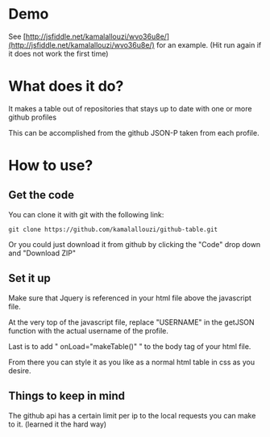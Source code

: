 Demo
====

See [http://jsfiddle.net/kamalallouzi/wvo36u8e/](http://jsfiddle.net/kamalallouzi/wvo36u8e/) for an example. (Hit run again if it does not work the first time)


What does it do?
================

It makes a table out of repositories that stays up to date with one or more github profiles

This can be accomplished from the github JSON-P taken from each profile.

How to use?
================

Get the code
------------

You can clone it with git with the following link:

    git clone https://github.com/kamalallouzi/github-table.git

Or you could just download it from github by clicking the "Code" drop down and "Download ZIP"

Set it up
---------
Make sure that Jquery is referenced in your html file above the javascript file.

At the very top of the javascript file, replace "USERNAME" in the getJSON function with the actual username of the profile.

Last is to add " onLoad="makeTable()" " to the body tag of your html file.

From there you can style it as you like as a normal html table in css as you desire.

Things to keep in mind
---------
The github api has a certain limit per ip to the local requests you can make to it. (learned it the hard way)
